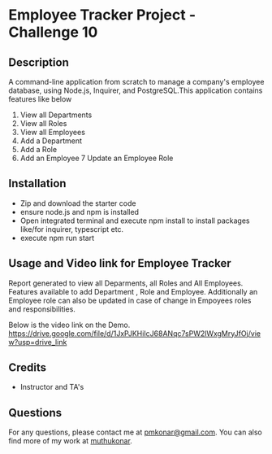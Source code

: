 # Employee Tracker Project - Challenge 10

## Description

A command-line application from scratch to manage a company's employee database, using Node.js, Inquirer, and PostgreSQL.This application contains features like below 
1. View all Departments
2. View all Roles
3. View all Employees
4. Add a Department
5. Add a Role
6. Add an Employee
7  Update an Employee Role



## Installation 

- Zip and download the starter code
- ensure node.js and npm is installed
- Open integrated terminal and execute npm install to install packages like/for inquirer, typescript etc.
- execute npm run start



## Usage and Video link for Employee Tracker

Report generated to view all Deparments, all Roles and All Employees. Features available to add Department , Role and Employee. Additionally an Employee role can also be updated in case of change in Empoyees roles and responsibilities.

Below is the video link on the Demo.
https://drive.google.com/file/d/1JxPJKHiIcJ68ANqc7sPW2lWxgMryJfOj/view?usp=drive_link



## Credits 
- Instructor and TA's



## Questions 
For any questions, please contact me at [pmkonar@gmail.com](mailto:pmkonar@gmail.com).
You can also find more of my work at [muthukonar](https://github.com/muthukonar).


